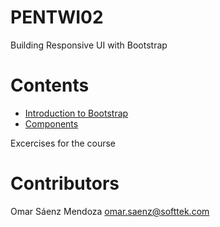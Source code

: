 # PENTWI02
Building Responsive UI with Bootstrap

# Contents
* [Introduction to Bootstrap](01-Introduction_to_Bootstrap/HelloBootstrap)
* [Components](02-Components/HelloComponents)

Excercises for the course
# Contributors
Omar Sáenz Mendoza
omar.saenz@softtek.com
